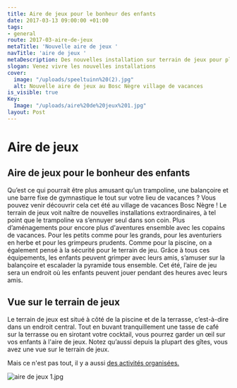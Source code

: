 ```yaml
---
title: Aire de jeux pour le bonheur des enfants
date: 2017-03-13 09:00:00 +01:00
tags:
- general
route: 2017-03-aire-de-jeux
metaTitle: 'Nouvelle aire de jeux '
navTitle: 'aire de jeux '
metaDescription: Des nouvelles installation sur terrain de jeux pour plus de joie
slogan: Venez vivre les nouvelles installations
cover:
  image: "/uploads/speeltuinn%20(2).jpg"
  alt: Nouvelle aire de jeux au Bosc Nègre village de vacances
is_visible: true
Key:
  Image: "/uploads/aire%20de%20jeux%201.jpg"
layout: Post
---
```


# Aire de jeux

## Aire de jeux pour le bonheur des enfants

Qu’est ce qui pourrait être plus amusant qu’un trampoline, une balançoire et une barre fixe de gymnastique le tout sur votre lieu de vacances ? Vous pouvez venir découvrir cela cet été au village de vacances Bosc Nègre ! Le terrain de jeux voit naître de nouvelles installations extraordinaires, à tel point que le trampoline va s’ennuyer seul dans son coin.
Plus d’aménagements pour encore plus d'aventures ensemble avec les copains de vacances.
Pour les petits comme pour les grands, pour les aventuriers en herbe et pour les grimpeurs prudents. Comme pour la piscine, on a également pensé à la sécurité pour le terrain de jeu. Grâce à tous ces équipements, les enfants peuvent grimper avec leurs amis, s’amuser sur la balançoire et escalader la pyramide tous ensemble.  Cet été, l’aire de jeu sera un endroit où les enfants peuvent jouer pendant des heures avec leurs amis.

## Vue sur le terrain de jeux

Le terrain de jeux est situé à côté de la piscine et de la terrasse, c’est-à-dire dans un endroit central. Tout en buvant tranquillement une tasse de café sur la terrasse ou en sirotant votre cocktail, vous pourrez garder un œil sur vos enfants à l'aire de jeux. Notez qu’aussi depuis la plupart des gîtes, vous avez une vue sur le terrain de jeux.

Mais ce n'est pas tout, il y a aussi [des activités organisées.](https://www.boscnegre-vacances.com/animations/)

![aire de jeux 1.jpg](/uploads/aire%20de%20jeux%201.jpg)